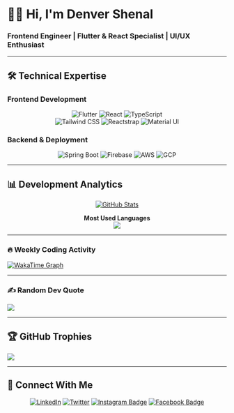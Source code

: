 # 👨‍💻 Hi, I'm Denver Shenal
### **Frontend Engineer | Flutter & React Specialist | UI/UX Enthusiast**  

---

## 🛠 **Technical Expertise**  

### **Frontend Development**  
<div align="center">
  
![Flutter](https://img.shields.io/badge/-Flutter-02569B?style=for-the-badge&logo=flutter&logoColor=white)
![React](https://img.shields.io/badge/-React-61DAFB?style=for-the-badge&logo=react&logoColor=black)
![TypeScript](https://img.shields.io/badge/-TypeScript-3178C6?style=for-the-badge&logo=typescript&logoColor=white)  
![Tailwind CSS](https://img.shields.io/badge/-Tailwind_CSS-06B6D4?style=for-the-badge&logo=tailwind-css&logoColor=white)
![Reactstrap](https://img.shields.io/badge/-Reactstrap-61DAFB?style=for-the-badge&logo=react&logoColor=black)
![Material UI](https://img.shields.io/badge/-MUI-007FFF?style=for-the-badge&logo=mui&logoColor=white)

</div>

### **Backend & Deployment**  
<div align="center">

![Spring Boot](https://img.shields.io/badge/-Spring_Boot-6DB33F?style=for-the-badge&logo=spring-boot&logoColor=white)
![Firebase](https://img.shields.io/badge/-Firebase-FFCA28?style=for-the-badge&logo=firebase&logoColor=black)
![AWS](https://img.shields.io/badge/-AWS-232F3E?style=for-the-badge&logo=amazon-aws&logoColor=white)
![GCP](https://img.shields.io/badge/-Google_Cloud-4285F4?style=for-the-badge&logo=google-cloud&logoColor=white)

</div>

---

## 📊 **Development Analytics**  

<div align="center">

<!-- GitHub Stats -->
[![GitHub Stats](https://github-readme-stats.vercel.app/api?username=Paradox2405&show_icons=true&theme=algolia&hide_title=true&rank_icon=github)](https://github.com/Paradox2405)

<!-- Top Languages Alltime-->
**Most Used Languages**
<br>
<img src="https://wakatime.com/share/@Paradox2405/148262af-2ddd-4a12-a82f-d7da41668302.svg" />

</div>

---

### 🔥 **Weekly Coding Activity**  
<!-- WakaTime Graph - Light Theme -->
[![WakaTime Graph](https://wakatime.com/share/@Paradox2405/0e793e14-5f12-445d-b8f4-da034486f2f3.svg)](https://wakatime.com/@Paradox2405)

---

### ✍️ Random Dev Quote
![](https://quotes-github-readme.vercel.app/api?type=horizontal&theme=radical)


---

## 🏆 GitHub Trophies
<img src="https://github-trophies.vercel.app/?username=Paradox2405&theme=radical&no-frame=false&no-bg=false&margin-w=4"/>

---

## 🔗 **Connect With Me**  

<div align="center">

[![LinkedIn](https://img.shields.io/badge/-LinkedIn-0A66C2?style=for-the-badge&logo=linkedin&logoColor=white)](https://linkedin.com/in/denver-shenal)
[![Twitter](https://img.shields.io/badge/-Twitter-1DA1F2?style=for-the-badge&logo=twitter&logoColor=white)](https://twitter.com/Paradox2405)
[![Instagram Badge](https://img.shields.io/badge/-Instagram-e4405f?style=for-the-badge&logo=Instagram&logoColor=white)](https://instagram.com/_therover_/)
[![Facebook Badge](https://img.shields.io/badge/-Facebook-0088cc?style=for-the-badge&logo=Facebook&logoColor=white)](https://facebook.com/denvershenal/)

</div>
